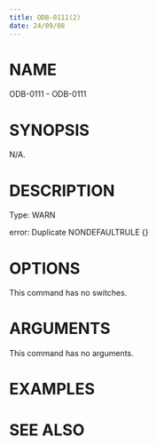 ```yaml
---
title: ODB-0111(2)
date: 24/09/08
---
```


# NAME

ODB-0111 - ODB-0111

# SYNOPSIS

N/A.

# DESCRIPTION

Type: WARN

error: Duplicate NONDEFAULTRULE {}

# OPTIONS

This command has no switches.

# ARGUMENTS

This command has no arguments.

# EXAMPLES

# SEE ALSO
